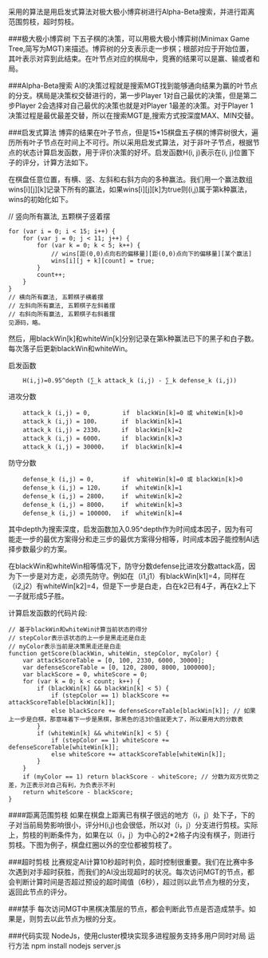 采用的算法是用启发式算法对极大极小博弈树进行Alpha-Beta搜索，并进行距离范围剪枝，超时剪枝。

###极大极小博弈树
下五子棋的决策，可以用极大极小博弈树(Minimax Game Tree,简写为MGT)来描述。博弈树的分支表示走一步棋；根部对应于开始位置，其叶表示对弈到此结束。在叶节点对应的棋局中，竞赛的结果可以是赢、输或者和局。 
 

###Alpha-Beta搜索
AI的决策过程就是搜索MGT找到能够通向结果为赢的叶节点的分支。棋局是决策权交替进行的，第一步Player 1对自己最优的决策，但是第二步Player 2会选择对自己最优的决策也就是对Player 1最差的决策。对于Player 1决策过程是最优最差交替，所以在搜索MGT是,搜索方式按深度MAX、MIN交替。

###启发式算法
博弈的结果在叶子节点，但是15*15棋盘五子棋的博弈树很大，遍历所有叶子节点在时间上不可行。所以采用启发式算法，对于非叶子节点，根据节点的状态计算启发函数，用于评价决策的好坏。启发函数H(i, j)表示在(i, j)位置下子的评分，计算方法如下。

在棋盘任意位置，有横、竖、左斜和右斜方向的多种赢法。我们用一个赢法数组wins[i][j][k]记录下所有的赢法，如果wins[i][j][k]为true则(i,j)属于第k种赢法，wins的初始化如下。

  
// 竖向所有赢法, 五颗棋子竖着摆

    for (var i = 0; i < 15; i++) {  
        for (var j = 0; j < 11; j++) {  
            for (var k = 0; k < 5; k++) {  
                // wins[距(0,0)点向右的偏移量][距(0,0)点向下的偏移量][某个赢法]  
                wins[i][j + k][count] = true;  
            }  
            count++;  
        }  
    }  
    // 横向所有赢法, 五颗棋子横着摆
    // 左斜向所有赢法, 五颗棋子左斜着摆
    // 右斜向所有赢法, 五颗棋子右斜着摆
    见源码，略。

然后，用blackWin[k]和whiteWin[k]分别记录在第k种赢法已下的黑子和白子数。每次落子后更新blackWin和whiteWin。

启发函数

        H(i,j)=0.95^depth (∑_k attack_k (i,j) - ∑_k defense_k (i,j))
进攻分数  
    
        attack_k (i,j) = 0,         if  blackWin[k]=0 或 whiteWin[k]>0
        attack_k (i,j) = 100，      if  blackWin[k]=1
        attack_k (i,j) = 2330，     if  blackWin[k]=2
        attack_k (i,j) = 6000，     if  blackWin[k]=3
        attack_k (i,j) = 30000，    if  blackWin[k]=4
防守分数

        defense_k (i,j) = 0,        if  whiteWin[k]=0 或 blackWin[k]>0
        defense_k (i,j) = 120，     if  whiteWin[k]=1
        defense_k (i,j) = 2800，    if  whiteWin[k]=2
        defense_k (i,j) = 8000，    if  whiteWin[k]=3
        defense_k (i,j) = 100000，  if  whiteWin[k]=4
其中depth为搜索深度，启发函数加入0.95^depth作为时间成本因子，因为有可能走一步的最优方案得分和走三步的最优方案得分相等，时间成本因子能控制AI选择步数最少的方案。

在blackWin和whiteWin相等情况下，防守分数defense比进攻分数attack高，因为下一步是对方走，必须先防守。例如在（i1,j1）有blackWin[k1]=4，同样在（i2,j2）有whiteWin[k2]=4，但是下一步是白走，白在k2已有4子，再在k2上下一子就形成5子胜。

计算启发函数的代码片段:

    // 基于blackWin和whiteWin计算当前状态的得分
    // stepColor表示该状态的上一步是黑走还是白走
    // myColor表示当前是决策黑走还是白走
    function getScore(blackWin, whiteWin, stepColor, myColor) { 
        var attackScoreTable = [0, 100, 2330, 6000, 30000];
        var defenseScoreTable = [0, 120, 2800, 8000, 1000000];  
        var blackScore = 0, whiteScore = 0;
        for (var k = 0; k < count; k++) {
            if (blackWin[k] && blackWin[k] < 5) {
                if (stepColor == 1) blackScore += attackScoreTable[blackWin[k]];
                else blackScore += defenseScoreTable[blackWin[k]]; // 如果上一步是白棋，那意味着下一步是黑棋，那黑色的活3价值就更大了，所以要用大的分数表
            }
            if (whiteWin[k] && whiteWin[k] < 5) {
                if (stepColor == 1) whiteScore += defenseScoreTable[whiteWin[k]];
                else whiteScore += attackScoreTable[whiteWin[k]];
            }
        }
        if (myColor == 1) return blackScore - whiteScore; // 分数为双方优势之差，为正表示对自己有利，为负表示不利
        return whiteScore - blackScore;
    }

####距离范围剪枝
如果在棋盘上距离已有棋子很远的地方（i，j）处下子，下的子对当前局势影响很小，评分H(i,j)也会很低，所以对（i，j）分支进行剪枝。实际上，剪枝的判断条件为，如果在以（i，j）为中心的2*2格子内没有棋子，则进行剪枝。下图为例子，棋盘红圈以外的空位都被剪枝了。
 

###超时剪枝
比赛规定AI计算10秒超时判负，超时控制很重要。我们在比赛中多次遇到对手超时获胜，而我们的AI没出现超时的状况。每次访问MGT的节点，都会判断计算时间是否超过预设的超时阈值（6秒），超过则以此节点为根的分支，返回此节点的评分。

###禁手
每次访问MGT中黑棋决策层的节点，都会判断此节点是否造成禁手。如果是，则剪去以此节点为根的分支。

###代码实现
NodeJs，使用cluster模块实现多进程服务支持多用户同时对局
运行方法 
npm install
nodejs server.js


